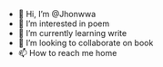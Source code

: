 - 👋 Hi, I’m @Jhonwwa
- 👀 I’m interested in poem
- 🌱 I’m currently learning write
- 💞️ I’m looking to collaborate on book
- 📫 How to reach me home

<!---
Jhonwwa/Jhonwwa is a ✨ special ✨ repository because its `README.md` (this file) appears on your GitHub profile.
You can click the Preview link to take a look at your changes.
--->
